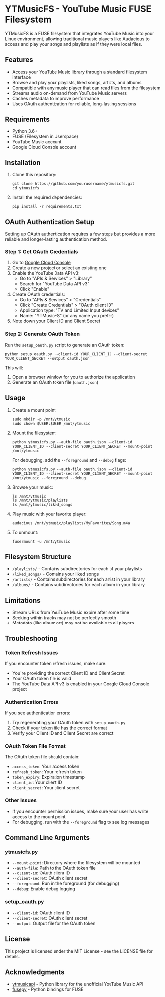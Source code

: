 # YTMusicFS - YouTube Music FUSE Filesystem

YTMusicFS is a FUSE filesystem that integrates YouTube Music into your Linux environment, allowing traditional music players like Audacious to access and play your songs and playlists as if they were local files.

## Features

- Access your YouTube Music library through a standard filesystem interface
- Browse and play your playlists, liked songs, artists, and albums
- Compatible with any music player that can read files from the filesystem
- Streams audio on-demand from YouTube Music servers
- Caches metadata to improve performance
- Uses OAuth authentication for reliable, long-lasting sessions

## Requirements

- Python 3.6+
- FUSE (Filesystem in Userspace)
- YouTube Music account
- Google Cloud Console account

## Installation

1. Clone this repository:

   ```
   git clone https://github.com/yourusername/ytmusicfs.git
   cd ytmusicfs
   ```

2. Install the required dependencies:

   ```
   pip install -r requirements.txt
   ```

## OAuth Authentication Setup

Setting up OAuth authentication requires a few steps but provides a more reliable and longer-lasting authentication method.

### Step 1: Get OAuth Credentials

1. Go to [Google Cloud Console](https://console.cloud.google.com/)
2. Create a new project or select an existing one
3. Enable the YouTube Data API v3:
   - Go to "APIs & Services" > "Library"
   - Search for "YouTube Data API v3"
   - Click "Enable"
4. Create OAuth credentials:
   - Go to "APIs & Services" > "Credentials"
   - Click "Create Credentials" > "OAuth client ID"
   - Application type: "TV and Limited Input devices"
   - Name: "YTMusicFS" (or any name you prefer)
5. Note down your Client ID and Client Secret

### Step 2: Generate OAuth Token

Run the `setup_oauth.py` script to generate an OAuth token:

```
python setup_oauth.py --client-id YOUR_CLIENT_ID --client-secret YOUR_CLIENT_SECRET --output oauth.json
```

This will:

1. Open a browser window for you to authorize the application
2. Generate an OAuth token file (`oauth.json`)

## Usage

1. Create a mount point:

   ```
   sudo mkdir -p /mnt/ytmusic
   sudo chown $USER:$USER /mnt/ytmusic
   ```

2. Mount the filesystem:

   ```
   python ytmusicfs.py --auth-file oauth.json --client-id YOUR_CLIENT_ID --client-secret YOUR_CLIENT_SECRET --mount-point /mnt/ytmusic
   ```

   For debugging, add the `--foreground` and `--debug` flags:

   ```
   python ytmusicfs.py --auth-file oauth.json --client-id YOUR_CLIENT_ID --client-secret YOUR_CLIENT_SECRET --mount-point /mnt/ytmusic --foreground --debug
   ```

3. Browse your music:

   ```
   ls /mnt/ytmusic
   ls /mnt/ytmusic/playlists
   ls /mnt/ytmusic/liked_songs
   ```

4. Play music with your favorite player:

   ```
   audacious /mnt/ytmusic/playlists/MyFavorites/Song.m4a
   ```

5. To unmount:
   ```
   fusermount -u /mnt/ytmusic
   ```

## Filesystem Structure

- `/playlists/` - Contains subdirectories for each of your playlists
- `/liked_songs/` - Contains your liked songs
- `/artists/` - Contains subdirectories for each artist in your library
- `/albums/` - Contains subdirectories for each album in your library

## Limitations

- Stream URLs from YouTube Music expire after some time
- Seeking within tracks may not be perfectly smooth
- Metadata (like album art) may not be available to all players

## Troubleshooting

### Token Refresh Issues

If you encounter token refresh issues, make sure:

- You're providing the correct Client ID and Client Secret
- Your OAuth token file is valid
- The YouTube Data API v3 is enabled in your Google Cloud Console project

### Authentication Errors

If you see authentication errors:

1. Try regenerating your OAuth token with `setup_oauth.py`
2. Check if your token file has the correct format
3. Verify your Client ID and Client Secret are correct

### OAuth Token File Format

The OAuth token file should contain:

- `access_token`: Your access token
- `refresh_token`: Your refresh token
- `token_expiry`: Expiration timestamp
- `client_id`: Your client ID
- `client_secret`: Your client secret

### Other Issues

- If you encounter permission issues, make sure your user has write access to the mount point
- For debugging, run with the `--foreground` flag to see log messages

## Command Line Arguments

### ytmusicfs.py

- `--mount-point`: Directory where the filesystem will be mounted
- `--auth-file`: Path to the OAuth token file
- `--client-id`: OAuth client ID
- `--client-secret`: OAuth client secret
- `--foreground`: Run in the foreground (for debugging)
- `--debug`: Enable debug logging

### setup_oauth.py

- `--client-id`: OAuth client ID
- `--client-secret`: OAuth client secret
- `--output`: Output file for the OAuth token

## License

This project is licensed under the MIT License - see the LICENSE file for details.

## Acknowledgments

- [ytmusicapi](https://github.com/sigma67/ytmusicapi) - Python library for the unofficial YouTube Music API
- [fusepy](https://github.com/fusepy/fusepy) - Python bindings for FUSE
